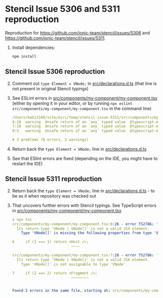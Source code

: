 # Stencil Issue 5306 and 5311 reproduction

Reproduction for https://github.com/ionic-team/stencil/issues/5306 and https://github.com/ionic-team/stencil/issues/5311.

1. Install dependencies:

   ```bash
   npm install
   ```

## Stencil Issue 5306 reproduction

2. Comment out `type Element = VNode;` in [src/declarations.d.ts](src/declarations.d.ts) (that line is not present in original Stencil typings)

3. See ESLint errors in [src/components/my-component/my-component.tsx](src/components/my-component/my-component.tsx) (either by opening it in your editor, or by running `npx eslint src/components/my-component/my-component.tsx` in the command line)

   ```yaml
   /Users/mak13180/site/esri/temp/stencil-issue-5311/src/components/my-component/my-component.tsx
   6:18  warning  Unsafe return of an `any` typed value  @typescript-eslint/no-unsafe-return
   7:18  warning  Unsafe return of an `any` typed value  @typescript-eslint/no-unsafe-return
   8:5   warning  Unsafe return of an `any` typed value  @typescript-eslint/no-unsafe-return

   ✖ 3 problems (0 errors, 3 warnings)
   ```

4. Return back the `type Element = VNode;` line in [src/declarations.d.ts](src/declarations.d.ts)

5. See that ESlint errors are fixed (depending on the IDE, you might have to restart the IDE)

## Stencil Issue 5311 reproduction

2. Return back the `type Element = VNode;` line in [src/declarations.d.ts](src/declarations.d.ts) - to be as it when repository was checked out

3. That uncovers further errors with Stencil typings. See TypeScript
   errors in [src/components/my-component/my-component.tsx](src/components/my-component/my-component.tsx)

   ```yaml
   ❯ npx tsc
   src/components/my-component/my-component.tsx:6:26 - error TS2786: 'Host' cannot be used as a JSX component.
     Its return type 'VNode | VNode[]' is not a valid JSX element.
       Type 'VNode[]' is missing the following properties from type 'VNode': $flags$, $tag$, $elm$, $text$, $children$

   6     if (1 === 1) return <Host />;
                              ~~~~

   src/components/my-component/my-component.tsx:7:26 - error TS2786: 'Fragment' cannot be used as a JSX component.
     Its return type 'VNode | VNode[]' is not a valid JSX element.
       Type 'VNode[]' is not assignable to type 'VNode'.

   7     if (2 === 2) return <Fragment />;
                              ~~~~~~~~


   Found 2 errors in the same file, starting at: src/components/my-component/my-component.tsx:6
   ```

```

```
